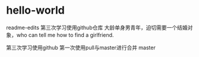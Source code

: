 # hello-world
 readme-edits
第三次学习使用github仓库
大龄单身男青年，迫切需要一个结婚对象，who can tell me how to find a girlfriend.

第三次学习使用github
第一次使用pull与master进行合并
 master
